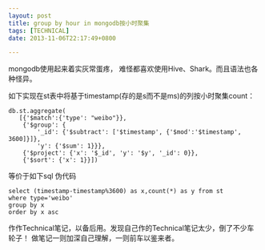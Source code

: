 ```yaml
---
layout: post
title: group by hour in mongodb按小时聚集
tags: [TECHNICAL]
date: 2013-11-06T22:17:49+0800

---
```


mongodb使用起来着实灰常蛋疼， 难怪都喜欢使用Hive、Shark。而且语法也各种怪异。

如下实现在st表中将基于timestamp(存的是s而不是ms)的列按小时聚集count：

    db.st.aggregate(
       [{'$match':{'type': "weibo"}},
        {'$group': {
            '_id': {'$subtract': ['$timestamp', {'$mod':'$timestamp', 3600]}]},
            'y': {'$sum': 1}}},
        {'$project': {'x': '$_id', 'y': '$y', '_id': 0}},
        {'$sort': {'x': 1}}])

等价于如下sql 伪代码

    select (timestamp-timestamp%3600) as x,count(*) as y from st
    where type='weibo'
    group by x 
    order by x asc

作作Technical笔记，以备后用。发现自己作的Technical笔记太少，倒了不少车轮子！ 做笔记一则加深自己理解，一则前车以鉴来者。